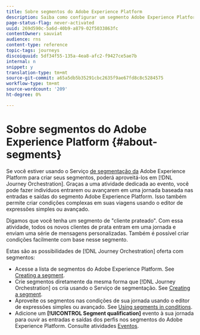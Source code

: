 ```yaml
---
title: Sobre segmentos do Adobe Experience Platform
description: Saiba como configurar um segmento Adobe Experience Platform
page-status-flag: never-activated
uuid: 269d590c-5a6d-40b9-a879-02f5033863fc
contentOwner: sauviat
audience: rns
content-type: reference
topic-tags: journeys
discoiquuid: 5df34f55-135a-4ea8-afc2-f9427ce5ae7b
internal: n
snippet: y
translation-type: tm+mt
source-git-commit: a65a5db5b35291cbc2635f9ae67fd8c8c5284575
workflow-type: tm+mt
source-wordcount: '209'
ht-degree: 0%

---
```



# Sobre segmentos do Adobe Experience Platform {#about-segments}

Se você estiver usando o Serviço [de segmentação da](https://docs.adobe.com/content/help/en/experience-platform/segmentation/home.html) Adobe Experience Platform para criar seus segmentos, poderá aproveitá-los em [!DNL Journey Orchestration]. Graças a uma atividade dedicada ao evento, você pode fazer indivíduos entrarem ou avançarem em uma jornada baseada nas entradas e saídas do segmento Adobe Experience Platform. Isso também permite criar condições complexas em suas viagens usando o editor de expressões simples ou avançado.

Digamos que você tenha um segmento de &quot;cliente prateado&quot;. Com essa atividade, todos os novos clientes de prata entram em uma jornada e enviam uma série de mensagens personalizadas. Também é possível criar condições facilmente com base nesse segmento.

Estas são as possibilidades de [!DNL Journey Orchestration] oferta com segmentos:

* Acesse a lista de segmentos do Adobe Experience Platform. See [Creating a segment](../segment/creating-a-segment.md).
* Crie segmentos diretamente da mesma forma que [!DNL Journey Orchestration] os cria usando o Serviço de segmentação. See [Creating a segment](../segment/creating-a-segment.md).
* Aproveite os segmentos nas condições de sua jornada usando o editor de expressões simples ou avançado. See [Using segments in conditions](../segment/using-a-segment.md).
* Adicione um **[!UICONTROL Segment qualification]** evento à sua jornada para ouvir as entradas e saídas dos perfis nos segmentos do Adobe Experience Platform. Consulte atividades [Eventos](../building-journeys/segment-qualification-events.md).
